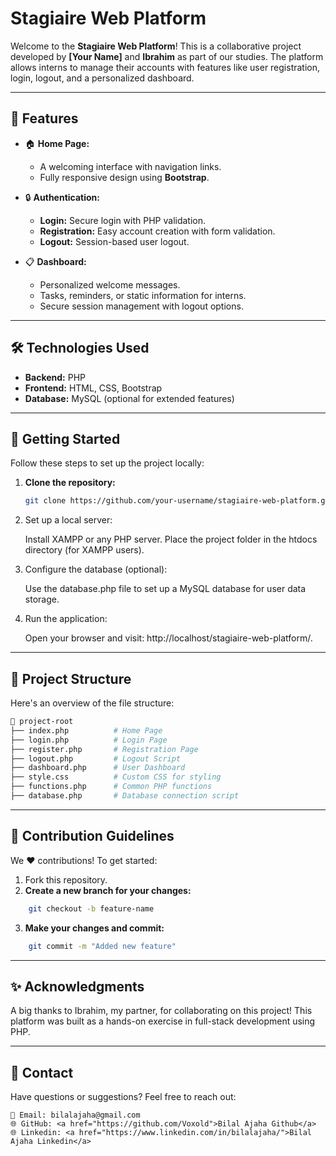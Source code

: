 # Stagiaire Web Platform

Welcome to the **Stagiaire Web Platform**! This is a collaborative project developed by **[Your Name]** and **Ibrahim** as part of our studies. The platform allows interns to manage their accounts with features like user registration, login, logout, and a personalized dashboard.

---

## 🎯 Features

- 🏠 **Home Page:**
  - A welcoming interface with navigation links.
  - Fully responsive design using **Bootstrap**.

- 🔒 **Authentication:**
  - **Login:** Secure login with PHP validation.
  - **Registration:** Easy account creation with form validation.
  - **Logout:** Session-based user logout.

- 📋 **Dashboard:**
  - Personalized welcome messages.
  - Tasks, reminders, or static information for interns.
  - Secure session management with logout options.

---

## 🛠️ Technologies Used

- **Backend:** PHP
- **Frontend:** HTML, CSS, Bootstrap
- **Database:** MySQL (optional for extended features)

---

## 🚀 Getting Started

Follow these steps to set up the project locally:

1. **Clone the repository:**
   ```bash
   git clone https://github.com/your-username/stagiaire-web-platform.git
    ```

2. Set up a local server:

    Install XAMPP or any PHP server.
    Place the project folder in the htdocs directory (for XAMPP users).

3. Configure the database (optional):

    Use the database.php file to set up a MySQL database for user data storage.

4. Run the application:

    Open your browser and visit: http://localhost/stagiaire-web-platform/.

---

## 📂 Project Structure

Here's an overview of the file structure:
```bash
📂 project-root
├── index.php          # Home Page
├── login.php          # Login Page
├── register.php       # Registration Page
├── logout.php         # Logout Script
├── dashboard.php      # User Dashboard
├── style.css          # Custom CSS for styling
├── functions.php      # Common PHP functions
├── database.php       # Database connection script
```

---

## 🤝 Contribution Guidelines

We ❤️ contributions! To get started:

1. Fork this repository.
2. **Create a new branch for your changes:**
```bash
    git checkout -b feature-name
```
3. **Make your changes and commit:**
```bash
    git commit -m "Added new feature"
```

---
## ✨ Acknowledgments

A big thanks to Ibrahim, my partner, for collaborating on this project! This platform was built as a hands-on exercise in full-stack development using PHP.

---
## 📧 Contact

Have questions or suggestions? Feel free to reach out:

    📧 Email: bilalajaha@gmail.com
    🌐 GitHub: <a href="https://github.com/Voxold">Bilal Ajaha Github</a>
    🌐 Linkedin: <a href="https://www.linkedin.com/in/bilalajaha/">Bilal Ajaha Linkedin</a>

